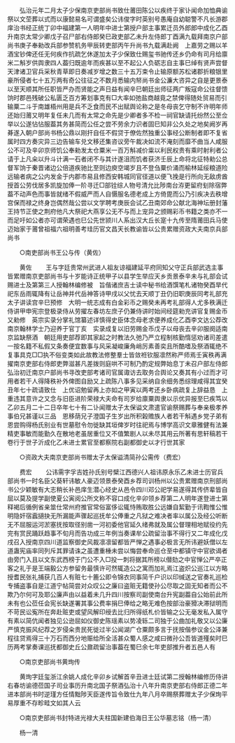 <!-- { "loadSidebar": true } -->
　　弘治元年二月太子少保南京吏部尚书致仕莆田陈公以疾终于家讣闻命加恤典谕祭以文茔葬以式而以康懿易名可谓盛矣公讳俊字时英别号愚庵自幼聪警不凡长游郡庠治书经正统丁卯中福建第一人明年中进士第授户部主事累迁员外郎郎中成化乙酉升南京太常少卿戊子召尸部右侍郎癸巳政吏部乙未升左侍郎丁酉满九载拜南京户部尚书庚子奉勑改兵部参赞机务甲辰转吏部丙午升尚书九载满赴阙　上嘉劳之赐以羊酒宝钞俾还任无何疾作抗疏乞休遂加太子少保致仕赐玺书驰传还乡仍命有司月给廪米二斛岁供舆隶四人葢归既逾年而疾甚以至不起公人负砺志自主事巳绰有贤声尝督天津诸卫官兵采秋青草即日奏减岁增之数三十五万束令止输原额苏松诸郡折粮银里豪所侵者七十五万两有奇公往征之不数月悉输内帑尚书金公濂大咨异之自是更景泰以至天顺其所任职皆严办而贤能之声日益有闻辛巳朝廷出师征两广叛寇命公往督馈饷时郡邑残破公私匮乏百方筹划事克有□大率如弛盐商越竟之禁俾得随处贸易而引输粟二斗于南雄梧州用是兵不乏食而民不出赋舆论称之是冬母丧乞守制不许明年师还始归莆又明年复任未几而有太常之命先是少卿者多不检一祠官缺请托纷然公至佥举以公遂怗怗服葢其务甚简而公任之尝不劳余力识者固巳知非公久处之地矣阙岁再朞遂入朝户部尚书杨公鼎以刚扞自任不假贷于僚佐然独重公事经公断制者即不复省属时四方奏灾异三边告输车兑文移还集咨议旁午裁决如流不淹刻而靡不曲当人咸服公不可及辛卯京师饥公奉勑发太仓粟米一百万斛减价粜以利民权贵有乘时射利者公请于上凡籴以升斗计满一石者闭不与其计遂沮而饥者获济壬辰上命将北征特勑公总督军饷于秦晋诸边公倍道疾驰比至则边庾空竭岁且不登刍粟价涌而榆林延绥粮道险远输者病之公内发金于内郡市易且修西安韩城同官径道以便飞挽是行所向无敌虏酋授首公劳伐居多凯旋加俸一阶寻迁□部铨综人物号清允比陟南台洊更留府刬除宿弊葢不动声色而事皆就绪不假威严而人自慑服名德老成上方倚毘而公乃引疾决去秩增宫保而禄之终身岂偶然哉公尝以文学聘考庚辰会试乙丑南郊命公献北海神坛册封藩王持节正使之荆府他凡大祭祀大燕享公无不与而上宠异之颁赐彩币书籍之类亦不一而足吁如公者亦可谓荣遇也巳公先世颕川人系出汉大丘长寔十九传至隋莆田兵马使迈始家于莆曾祖福六祖明善考珪历官文昌天长教谕皆以公贵累赠资政大夫南京兵部尚书 

　　○南吏部尚书王公与传（黄佐） 

　　黄佐 
　　王与字廷贵常州武进人祖友谅福建延平府同知父守正兵部武选主事皆累赠南京吏部尚书与十岁能诗正统甲子以县学生举应天乡贡景泰辛未与礼部会试　赐进士及第第三人授翰林编修被　旨偕诸庶吉士读中秘书给酒馔笔札诸物癸酉旱代祀东岳雨辄降有让岳神并代岳神答诗甲戌以父忧去天顺丁丑仍旧职庚辰同考礼部充　太子讲读宫辛巳预修　大明一统志成有白金彩币之赐癸未再考礼部得人尤多秩满迁侍讲甲申宪宗登极录侍从劳擢左春坊左庶子仍兼侍讲时始间经筵勑充讲官复赐金币又勑修　英宗实录分掌礼馆纂述详慎得史臣体念母老求便养成化乙酉李文达公荐改南京翰林学士乃迎养于官丁亥　实录成复以旧劳赐金币戊子以母丧去辛卯服阕适南京监缺祭酒　朝廷用吏部荐即其家起之时教法久弛乃严立程制核勤惰惩劝诸司差遣一按名籍不私假又条奏便宜数事与风采凝峻廉角峭厉素善奕且所酷嗜及祭酒辄绝不复事具克□□执不俗变类如此故教法修整羣士皆敛袵钦服凛然称严师焉壬寅秩再满擢南京吏部右侍郎吏弊滋甚凡差拨则庭哄不可制乃酌定规弊始息丁未召户部左侍郎弘治初迁南京户部尚书寻改吏部考诸司官属诹访去取务合舆论又奏其有小过而才可用者若干人得降秩补外俾图自励又上疏陈八事多见采纳自余细务悉综理咸得其宜癸丑年七十疏请致仕　上优诏勉留再上亦如之甲寅以两考还乡卧病疏复上辞益恳　上重违其意许之又念与旧臣进阶荣禄大夫命有司岁给廪粟舆隶以示优异报至巳疾笃以乙卯五月二十二日卒年七十有二讣闻赠太子太保谥文肃遣官谕祭赐葬与奉亲极孝养事伯兄甚谨以三品　恩移荫兄子澄国子生岁出所积榖赡族人者若干斛遇乡党子弟有恩尝购得杨氏别业有世墓慰令勿徙缺其垣俾岁时往祀焉与博学高识文章雅健有法兼精吏事敏而能勤久在散地老虽居重位又不值繁剧人以未尽其用云所著有思轩稿若干卷行于世子沂成化乙未进士累官至都察院右副都御史以才行世其家 

　　○资政大夫南京吏部尚书赠太子太保谥清简孙公需传（费宏） 

　　费宏 
　　公讳需字孚吉姓孙氏别号檗江西德兴人祖讳原永乐乙未进士历官兵部尚书一时名臣父葵轩讳敏人豪迈领景泰癸酉乡荐司训杨州以公贵累赠南京刑部尚书公少颖敏有大志稍长补邑庠生潜心经史从邑令四川邓公祀学易遂得其传侪辈皆自屈以莫及提学副使夏公寅阅公所文称不容口成化辛卯领乡荐第二人明年遂登进士第释褐后循例省亲筮仕常州府推官常俗富侈讼辄恃贿取胜公远嫌自絜勤于讯鞫惟公惟明隐奸宿蠧擿抉无所漏能声骤起巡抚牟公俸重之凡狱之难决者率以属公及经公听断无不屈服运河淤塞抚按取径别凿一河初委他官延久绪弗就及属公督理相地赋役约先完有赏民踊跃趋事不旬月而告功成三年例当奏课牟公疏留治事不得行又二年成化戊戌召入授南京四川道监察御史风裁凛凛留都皆严惮之遇事必极言无所讳避妖僧以左道蛊宪庙率同列斥其罪请诛之虽遭重棰未尝以悔尝奉命巡仓至中都镇守中官欲谒者由旁门入且以文东武西榜于门公不入□投一刺将据其所榜以僣劾之中官惮公严卒正　客之礼于是王端毅公方参留务最慎许可然辄造公之寓而加礼焉江盗炽公巡江以方略授耆民张礼捕获几百人有赃七十簏公即令锦衣同事简千户识以印缄送之官奏礼巡检专捕盗事自是江道宁帖简尝对众叹公之廉曰盗赃无籍使孙公尽取之固无知者而公不欺乃尔何可及耶公廉声由以益着未几升四川按察司副使南台升宪副葢自公始前此所未有也公莅任会宪长缺遂署其事公费率捐巳俸给之略无难色按部治豪猾决滞狱明而不苛民讼寃所在奔赴赃吏或望风解印绶去比归所得纸札价皆输之公无毫发私入属守有素以简伉闻者独见公逊屈如仪御史陈瑶素以势凌轹二司独于公曲加礼敬又以公廉严慎克振风纪荐之岁侵籴贵民死徙过半公闻湖广仓粟颇多言于抚按偕参议金公泽兼程往贷焉得三十万石而西分地赈给所全活甚众蜀人感之咸曰微孙公吾皆道殣矣时巳历两考掌奏课巡抚都御史丘公鼐疏留治事葢在蜀巳余七年吏部推升者五邑人有 

　　○南京吏部尚书黄珣传 

　　黄珣字廷玺浙江余姚人成化辛卯乡试解首辛丑进士廷试第二授翰林编修历侍讲右春坊谕德莅国子司业事历升南北国子祭酒弘治十八年升南京吏部右侍郎正德二年进本部尚书时逆瑾方任情黜陟天臣遂传旨令致仕九年八月卒赐祭葬赠太子少保珣平易厚重不存畛畦文如其人云 

　　○南京吏部尚书封特进光禄大夫柱国新建伯海日王公华墓志铭（杨一清） 

　　杨一清 
